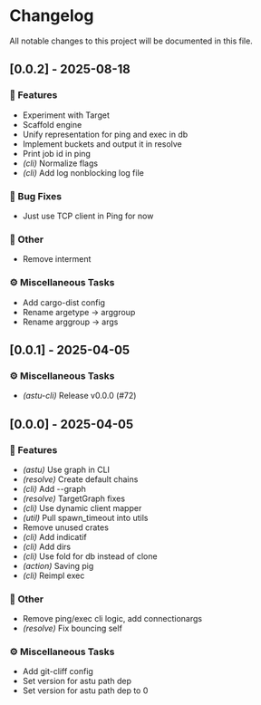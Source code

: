 # Changelog

All notable changes to this project will be documented in this file.

## [0.0.2] - 2025-08-18

### 🚀 Features

- Experiment with Target
- Scaffold engine
- Unify representation for ping and exec in db
- Implement buckets and output it in resolve
- Print job id in ping
- *(cli)* Normalize flags
- *(cli)* Add log nonblocking log file

### 🐛 Bug Fixes

- Just use TCP client in Ping for now

### 💼 Other

- Remove interment

### ⚙️ Miscellaneous Tasks

- Add cargo-dist config
- Rename argetype -> arggroup
- Rename arggroup -> args

<!-- generated by git-cliff -->
## [0.0.1] - 2025-04-05

### ⚙️ Miscellaneous Tasks

- *(astu-cli)* Release v0.0.0 (#72)

<!-- generated by git-cliff -->
## [0.0.0] - 2025-04-05

### 🚀 Features

- *(astu)* Use graph in CLI
- *(resolve)* Create default chains
- *(cli)* Add --graph
- *(resolve)* TargetGraph fixes
- *(cli)* Use dynamic client mapper
- *(util)* Pull spawn_timeout into utils
- Remove unused crates
- *(cli)* Add indicatif
- *(cli)* Add dirs
- *(cli)* Use fold for db instead of clone
- *(action)* Saving pig
- *(cli)* Reimpl exec

### 💼 Other

- Remove ping/exec cli logic, add connectionargs
- *(resolve)* Fix bouncing self

### ⚙️ Miscellaneous Tasks

- Add git-cliff config
- Set version for astu path dep
- Set version for astu path dep to 0

<!-- generated by git-cliff -->
